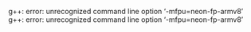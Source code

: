 g++: error: unrecognized command line option ‘-mfpu=neon-fp-armv8’
g++: error: unrecognized command line option ‘-mfpu=neon-fp-armv8’
